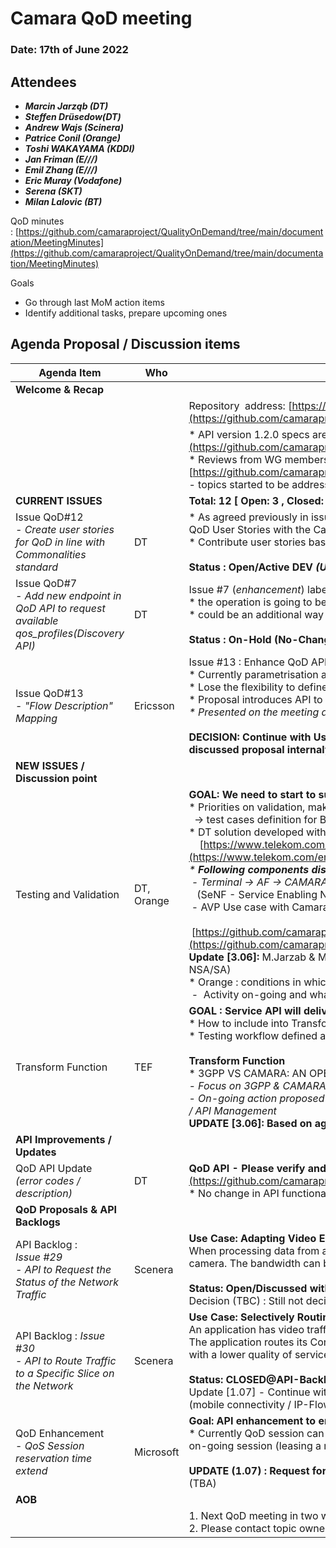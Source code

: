 # Camara QoD meeting

### Date: 17th of June 2022

## Attendees

* ***Marcin Jarząb (DT)*** 
* ***Steffen Drüsedow(DT)***
* ***Andrew Wajs (Scinera)*** 
* ***Patrice Conil (Orange)***
* ***Toshi WAKAYAMA (KDDI)***
* ***Jan Friman (E///)*** 
* ***Emil Zhang (E///)*** 
* ***Eric Muray (Vodafone)***
* ***Serena (SKT)*** 
* ***Milan Lalovic (BT)***

QoD minutes : [https://github.com/camaraproject/QualityOnDemand/tree/main/documentation/MeetingMinutes](https://github.com/camaraproject/QualityOnDemand/tree/main/documentation/MeetingMinutes)

Goals

* Go through last MoM action items
* Identify additional tasks, prepare upcoming ones

## Agenda Proposal / Discussion items

| Agenda Item | Who |  |
| ----------- | --- | --- |
| **Welcome & Recap** |  |  |
|  |  | <span class="s1">Repository&nbsp;&nbsp;address:<span class="Apple-converted-space">&nbsp;</span>[https://github.com/camaraproject/QualityOnDemand](https://github.com/camaraproject/QualityOnDemand)</span> |
|  |  | \* API version 1.2.0 specs are available at: [https://github.com/camaraproject/QualityOnDemand/tree/main/code/API\_definitions](https://github.com/camaraproject/QualityOnDemand/tree/main/code/API_definitions)<br>\* Reviews from WG members discussed and worked on using open issues:<br>[https://github.com/camaraproject/QualityOnDemand/issues](https://github.com/camaraproject/QualityOnDemand/issues) <br>\- topics started to be addressed within relevant GitHub issues \- thank you\! |
| **CURRENT ISSUES** |  | **Total: 12 [ Open: 3 , Closed: 9 ]** |
| Issue QoD#12<br>*\- Create user stories for QoD in line with Commonalities standard* | DT | \* As agreed previously in issue #3, please use the Commonalities User Story Template that has been just finalized to align the QoD User Stories with the Camara common template.<br>\* Contribute user stories based on template<br><br><b>Status : Open/Active DEV&nbsp;<i>*(Under-internal review)*</i></b> |
| Issue QoD#7<br>*\- Add new endpoint in QoD API to request available qos\_profiles\(Discovery API\)* | DT | Issue #7 (*enhancement*) labeled as QoD-backlog due to other on-going priorities<br>\* the operation is going to be performed through discovery<br>\* could be an additional way of addressing issue #1 (see Vodafone's [comment](https://github.com/camaraproject/QualityOnDemand/issues/1))<br><br>**Status : On-Hold (No-Change)** |
| Issue QoD#13<br>- *"Flow Description" Mapping*<br> | Ericsson | Issue #13 : Enhance QoD API with "Flow Description" already defined in 3GPP NEF<br>\* Currently parametrisation approach is used (“ueAddr”, “uePorts”, ...) with flat data model difficult to evolve,<br>\* Lose the flexibility to define multiple flows in an AS session. <br>\* Proposal introduces API to define IP-Flows for single QoS session and assigned Profile<br>*\* Presented on the meeting and will improve based on community feedback*<br><br>**DECISION: Continue with User-Story and next community voting if include into the API release.  UPDATE [1.07]: DT discussed proposal internaly, comments and communication on-going** <br> |
| **NEW ISSUES / Discussion point** |  |  |
| Testing and Validation | DT,<br>Orange | **GOAL: We need to start to summarize leassons learnt from Dev/Validate**   <br>\* Priorities on validation, make some progress <br>  -> test cases definition for BW/Latency management  <br>\* DT solution developed with partners: AVP sample application presented<br>    [https://www.telekom.com/en/media/media-information/archive/automated-valet-parking-with-5g-648970](https://www.telekom.com/en/media/media-information/archive/automated-valet-parking-with-5g-648970)<br>*\* **Following components discussed based on the AVP***<br><b>&nbsp;</b>*\- Terminal \-\> *AF ->* CAMARA API (Exposure GW) -> SeNF\* -> NEF/SCEF interaction* <br>   (SeNF - Service Enabling Network Function)<br> - AVP Use case with Camara QoD description<br>   [https://github.com/camaraproject/QualityOnDemand/blob/main/documentation/Working/CAMARA\_AVP\_Short\_Overview.pptx](https://github.com/camaraproject/QualityOnDemand/blob/main/documentation/Working/CAMARA_AVP_Short_Overview.pptx)<br>**Update [3.06]:** M.Jarzab & Morell will colaborate on further enhancements (UML , Call-flow / consider access technology 4G/5G NSA/SA)<br>\* Orange : conditions in which API is called<br> -  Activity on-going and what to expose will be discused and decided in Orange |
| Transform Function | TEF | **GOAL : Service API will deliver consistent funcionality for End-users**<br>\* How to include into Transform Function <br>\* Testing workflow defined and included: CAMARA API / Transform / NEF <br><br>**Transform Function**       <br>\* 3GPP VS CAMARA: AN OPENAPI COMPARISON presented by TEF <br>*\- Focus on 3GPP <i></i>& CAMARA\** API with Mappping Table presented (PPT will be distributed)<br>- <i>On-going action proposed : &nbsp; &nbsp;  &nbsp; How to design for SeNF integration (Transfomers/Adapters) or being part of Exposure Gateway / API Management</i> <br>**UPDATE [3.06]: Based on agreement during the community meeting, SeNF should contain Transform Function** |
| **API Improvements / Updates**  |  |  |
| QoD API Update <br>*(error codes / description)* | DT | **QoD API - Please verify and update QoD def to v. 1.2.1 #14 :** [https://github.com/camaraproject/QualityOnDemand/pull/14](https://github.com/camaraproject/QualityOnDemand/pull/14)<br><span style="color: var(--vscode-unotes-wysTableText); font-family: var(--vscode-editor-font-family); font-size: 1em; font-weight: var(--vscode-editor-font-weight);">\* No change in API functionality  \* Error codes modified (improved description) and new added  \* API description change</span><span class="Apple-converted-space" style="color: var(--vscode-unotes-wysTableText); font-family: var(--vscode-editor-font-family); font-size: 1em; font-weight: var(--vscode-editor-font-weight);"> </span> |
| **QoD <b>**Proposals**</b> & API Backlogs** |  |  |
| API Backlog : *Issue* <span class="js-issue-title markdown-title" style="box-sizing: border-box;">*#29*</span><br>*-* <span class="js-issue-title markdown-title" style="box-sizing: border-box;">*API to Request the Status of the Network Traffic* &nbsp;</span> | Scenera | **Use Case: Adapting Video Encoding to the Network Conditions**<br>When processing data from a video camera the bandwidth required is highly dependent on the encoding settings within the camera. The bandwidth can be controlled by either changing the resolution of the video or the encoding quality. <br><br>**Status: Open/Discussed** **within API-Backlog** <br>Decision (TBC) : Still not decided where to assign   |
| API Backlog : *Issue #30* <br>- <span class="s1">*API to Route Traffic to a Specific Slice on the Network*</span> | Scenera | **Use Case: Selectively Routing Traffic to a Network Slice**<br>An application has video traffic and configuration traffic.<br>The application routes its Configuration Traffic over a slice with higher quality of service and routes the video traffic over a slice with a lower quality of service<br><br><span class="s1">**Status:** **CLOSED@API-Backlog** : [<span class="s2">https://github.com/camaraproject/WorkingGroups/issues/30</span>](https://github.com/camaraproject/WorkingGroups/issues/30)</span><br><span class="s1">Update [1.07] - Continue with Use case description to fit QoD requirements.</span>  - Material presented / improvements requested (mobile connectivity / IP-Flows) |
| QoD Enhancement <br>- *QoS Session reservation time extend* | Microsoft | **Goal: API enhancement to enable on-going QoS session renewal**<br>\* Currently QoD session can be specified with session duration<span class="Apple-converted-space">&nbsp;</span>\* <span class="s1"></span>Enhancement proposed : API for application extend/renew of on-going session (leasing a resource for a limited time and renewing the lease before it lapses until it is no longer needed)<br><br>**UPDATE (1.07) : Request for Microsoft confirmation**   \- Ownership \(proposal\, user story etc\.\) and community final agreement \(TBA\) |
| **AOB** |  |  |
|  |  | 1\. Next QoD meeting in two weeks on the July 15/2022<br>2\. Please contact topic owner \(marcin\.jarzab@external\.telekom\.de\) with requests/issues |